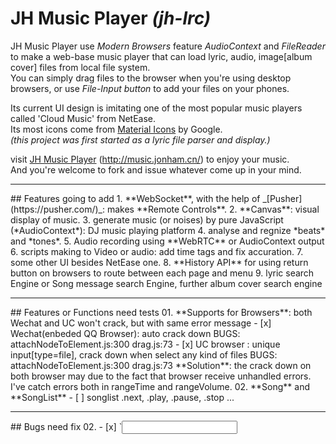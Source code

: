 # JH Music Player _(jh-lrc)_
JH Music Player use _Modern Browsers_ feature *AudioContext* and *FileReader* to make a web-base music player that can load lyric, audio, image[album cover] files from local file system.    
You can simply drag files to the browser when you're using desktop browsers, or use _File-Input button_ to add your files on your phones.     

Its current UI design is imitating one of the most popular music players called 'Cloud Music' from NetEase.    
Its most icons come from [Material Icons](https://design.google.com/icons/) by Google.   
_(this project was first started as a lyric file parser and display.)_    

visit [JH Music Player](http://music.jonham.cn/) (http://music.jonham.cn/) to enjoy your music.    
And you're welcome to fork and issue whatever come up in your mind.

<hr>
## Features going to add
1. **WebSocket**, with the help of _[Pusher](https://pusher.com/)_: makes **Remote Controls**.
2. **Canvas**: visual display of music.
3. generate music (or noises) by pure JavaScript (*AudioContext*): DJ music playing platform
4. analyse and regnize *beats* and *tones*.
5. Audio recording using **WebRTC** or AudioContext output
6. scripts making to Video or audio: add time tags and fix accuration.
7. some other UI besides NetEase one.
8. **History API** for using return button on browsers to route between each page and menu
9. lyric search Engine or Song message search Engine, further album cover search engine


<hr>
## Features or Functions need tests
01. **Supports for Browsers**: both Wechat and UC won't crack, but with same error message
    - [x] Wechat(enbeded QQ Browser): auto crack down    
        BUGS: attachNodeToElement.js:300 drag.js:73
    - [x] UC browser : unique input[type=file], crack down when select any kind of files
        BUGS: attachNodeToElement.js:300 drag.js:73    
    **Solution**: the crack down on both browser may due to the fact that browser receive unhandled errors.
    I've catch errors both in rangeTime and rangeVolume.
02. **Song** and **SongList**
    - [ ] songlist .next, .play, .pause, .stop ...

<hr>
## Bugs need fix
02. - [x] `<input type='file>` display
04. - [x] highlight Ranges objects
18. - [x] #page-comments needs basic framework setup
05. dConsole window display
    - [x] dConsole display when button 'show console' was pressed
    - [ ] display in FullScreen mode. [ change as a float window on the head of viewport]
06. FullScreen API
    - [x] FullScreen API for devices
    - [ ] FullScreen Event listeners on other state change
    - [ ] to hide FullScreen button when is not available
07. Icons and Display
    - [x] Icons for each Page and Menu items
    - [x] sub-controls bar in #page-system ( btn-play circle display)
    - [ ] zip up _svg_ files of icon
01. touch events:
    - [x] cancel browsers default gestures detection ( e.preventDefault, e.stopPropagation )
    - [ ] prevent continuing clicks
    - [ ] wait and react until animations stop
03. lyric and cover
    - [ ] lyric loader and _timeupdate_ event for AudioContext decoded audio
    - [ ] lyric and album image load when another start
00. control funcs and buttons
    - [ ] play, nextSong buttons to work on SongList
    - [ ] mute and volume controls on SongList
00. Events
    - [ ] rangeTime throw error when drag event happened before the audio is playing
00. Pages, menus, sidebar display
    - [ ] #sidebar-left bottom position
    - [ ] #page-comments .btn-back position to highlight
    - [ ] FOR ALL: add max-height or max-width to each
    - [ ] FOR ALL: display style and position when on Desktop
08. - [ ] mask layer for avoiding mistake touches and clicks
09. - [ ] bind up related blocks
10. - [ ] images and icons preload
11. - [ ] songlist: play-modes, counts
19. - [ ] drag rangeTime and set value to undefined audio throw errors
20. - [ ] controls in mainpage display in iPhone4 (narrow in width)
21. - [ ] supports information for all kind of Browsers
22. - [ ] open-screen animation
